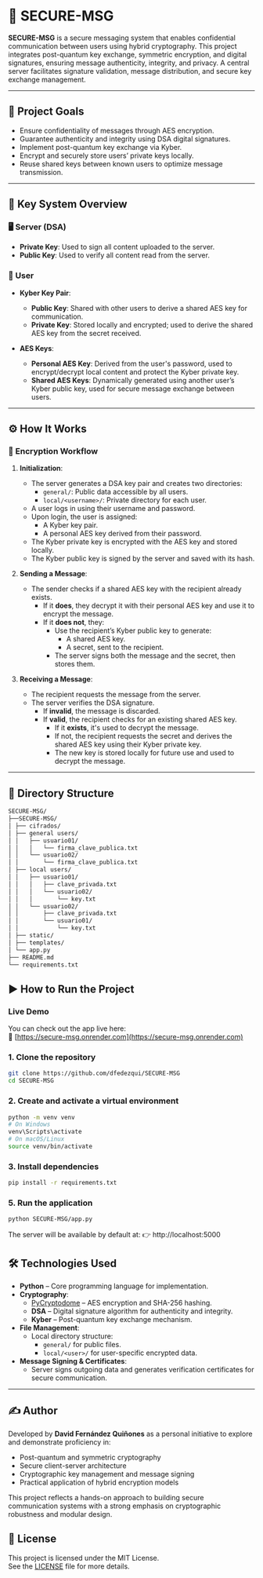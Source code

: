 # 🔐 SECURE-MSG

**SECURE-MSG** is a secure messaging system that enables confidential communication between users using hybrid cryptography. This project integrates post-quantum key exchange, symmetric encryption, and digital signatures, ensuring message authenticity, integrity, and privacy. A central server facilitates signature validation, message distribution, and secure key exchange management.

---

## 📌 Project Goals

- Ensure confidentiality of messages through AES encryption.
- Guarantee authenticity and integrity using DSA digital signatures.
- Implement post-quantum key exchange via Kyber.
- Encrypt and securely store users’ private keys locally.
- Reuse shared keys between known users to optimize message transmission.

---

## 🔑 Key System Overview

### 🖥️ Server (DSA)

- **Private Key**: Used to sign all content uploaded to the server.
- **Public Key**: Used to verify all content read from the server.

### 👤 User

- **Kyber Key Pair**:
  - **Public Key**: Shared with other users to derive a shared AES key for communication.
  - **Private Key**: Stored locally and encrypted; used to derive the shared AES key from the secret received.
  
- **AES Keys**:
  - **Personal AES Key**: Derived from the user's password, used to encrypt/decrypt local content and protect the Kyber private key.
  - **Shared AES Keys**: Dynamically generated using another user’s Kyber public key, used for secure message exchange between users.

---

## ⚙️ How It Works

### 🔐 Encryption Workflow

1. **Initialization**:
   - The server generates a DSA key pair and creates two directories:
     - `general/`: Public data accessible by all users.
     - `local/<username>/`: Private directory for each user.
   - A user logs in using their username and password.
   - Upon login, the user is assigned:
     - A Kyber key pair.
     - A personal AES key derived from their password.
   - The Kyber private key is encrypted with the AES key and stored locally.
   - The Kyber public key is signed by the server and saved with its hash.

2. **Sending a Message**:
   - The sender checks if a shared AES key with the recipient already exists.
     - If it **does**, they decrypt it with their personal AES key and use it to encrypt the message.
     - If it **does not**, they:
       - Use the recipient’s Kyber public key to generate:
         - A shared AES key.
         - A secret, sent to the recipient.
       - The server signs both the message and the secret, then stores them.
       
3. **Receiving a Message**:
   - The recipient requests the message from the server.
   - The server verifies the DSA signature.
     - If **invalid**, the message is discarded.
     - If **valid**, the recipient checks for an existing shared AES key.
       - If it **exists**, it's used to decrypt the message.
       - If not, the recipient requests the secret and derives the shared AES key using their Kyber private key.
       - The new key is stored locally for future use and used to decrypt the message.

---


## 📂 Directory Structure
```bash
SECURE-MSG/
├──SECURE-MSG/
│ ├── cifrados/
│ ├── general users/
│ │   ├── usuario01/
│ │   │   └── firma_clave_publica.txt
│ │   └── usuario02/
│ │       └── firma_clave_publica.txt
│ ├── local users/
│ │   ├── usuario01/
│ │   │   ├── clave_privada.txt
│ │   │   └── usuario02/
│ │   │       └── key.txt
│ │   └── usuario02/
│ │       ├── clave_privada.txt
│ │       └── usuario01/
│ │           └── key.txt
│ ├── static/
│ ├── templates/
│ └── app.py
├── README.md
└── requirements.txt

```
## ▶️ How to Run the Project

### Live Demo

You can check out the app live here:  
🔗 [https://secure-msg.onrender.com](https://secure-msg.onrender.com)

### 1. Clone the repository
```bash
git clone https://github.com/dfedezqui/SECURE-MSG
cd SECURE-MSG
```
### 2. Create and activate a virtual environment
```bash
python -m venv venv
# On Windows
venv\Scripts\activate
# On macOS/Linux
source venv/bin/activate
```

### 3. Install dependencies
```bash
pip install -r requirements.txt
```

### 5. Run the application
```bash
python SECURE-MSG/app.py
```
The server will be available by default at:
👉 http://localhost:5000

## 🛠️ Technologies Used

- **Python** – Core programming language for implementation.
- **Cryptography**:
  - [PyCryptodome](https://www.pycryptodome.org/) – AES encryption and SHA-256 hashing.
  - **DSA** – Digital signature algorithm for authenticity and integrity.
  - **Kyber** – Post-quantum key exchange mechanism.
- **File Management**:
  - Local directory structure:
    - `general/` for public files.
    - `local/<user>/` for user-specific encrypted data.
- **Message Signing & Certificates**:
  - Server signs outgoing data and generates verification certificates for secure communication.

---

## ✍️ Author

Developed by **David Fernández Quiñones** as a personal initiative to explore and demonstrate proficiency in:

- Post-quantum and symmetric cryptography
- Secure client-server architecture
- Cryptographic key management and message signing
- Practical application of hybrid encryption models

This project reflects a hands-on approach to building secure communication systems with a strong emphasis on cryptographic robustness and modular design.


## 📄 License

This project is licensed under the MIT License.  
See the [LICENSE](./LICENSE) file for more details.
